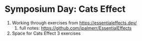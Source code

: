 # Symposium Day: Cats Effect

1) Working through exercises from https://essentialeffects.dev/
   1) full notes: https://github.com/jpalmerr/EssentialEffects
2) Space for Cats Effect 3 exercises